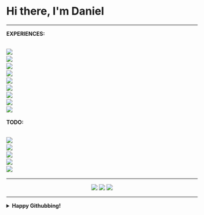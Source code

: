 # Hi there, I'm Daniel

<hr/>




<!-- <details> -->
<summary><b>EXPERIENCES:</b></summary>
  <br/>


<!-- ★★★  -->
<!-- ★★☆ -->
<!-- ★☆☆ -->
<!-- ☆☆☆ -->

<img src="https://img.shields.io/badge/★★☆☆☆-Java-F89917?logo=java&logoColor=ffffff" height="30"><br/>
<img src="https://img.shields.io/badge/★★☆☆☆-GNU/Linux-FCC624?logo=linux&logoColor=ffffff" height="30"><br/>
<img src="https://img.shields.io/badge/★☆☆☆☆-JavaScript-F7DF1E?logo=javascript&logoColor=ffffff" height="30"><br/>
<img src="https://img.shields.io/badge/★☆☆☆☆-Python-3776AB?logo=python&logoColor=ffffff" height="30"><br/>
<img src="https://img.shields.io/badge/★★☆☆☆-VS code-007ACC?logo=visual%20studio%20code&logoColor=ffffff" height="30"><br/>
<img src="https://img.shields.io/badge/★★☆☆☆-Windows%2010-0078D6?logo=windows&logoColor=ffffff" height="30"><br/>
<img src="https://img.shields.io/badge/★☆☆☆☆-Node.JS-339933?logo=node.js&logoColor=ffffff" height="30"><br/>
<img src="https://img.shields.io/badge/★★☆☆☆-Googling-34A853?logo=google&logoColor=ffffff" height="30"><br/>
<img src="https://img.shields.io/badge/★☆☆☆☆-Android-3DDC84?logo=android&logoColor=ffffff" height="30"><br/>


<!-- </details> -->


<!-- <details> -->
<summary><b>TODO: </b></summary>
  <br/>




<img src="https://img.shields.io/badge/☆☆☆-C++-00599C?logo=c%2B%2B&logoColor=ffffff" height="30"><br/>
<img src="https://img.shields.io/badge/☆☆☆-TypeScript-2F74C0?logo=typescript&logoColor=ffffff" height="30"><br/>
<img src="https://img.shields.io/badge/☆☆☆-Kotlin-0095D5?logo=kotlin&logoColor=ffffff" height="30"><br/>
<img src="https://img.shields.io/badge/☆☆☆-C%20Sharp-9C73D6?logo=c%20sharp&logoColor=ffffff" height="30"><br/>
<img src="https://img.shields.io/badge/☆☆☆-C-A8B9CC?logo=c&logoColor=ffffff" height="30"><br/>

<!-- </details> -->

<hr/>

<div align="center">
    <img  src='https://github-readme-stats.vercel.app/api?username=kingDaniel2004&count_private=true&show_icons=true&theme=onedark'>
    <img  src='https://github-readme-stats.vercel.app/api/top-langs/?username=kingDaniel2004&langs_count=8&theme=onedark'>
    <img  src='https://github-profile-trophy.vercel.app/?username=kingDaniel2004&theme=onedark&margin-w=1&no-bg=false'>
    
</div>

<hr/>

<details>
    <summary><b>  Happy Githubbing! </b></summary>
<div align="center">
    <img  src='tenor.gif'>
</div>

</details>

